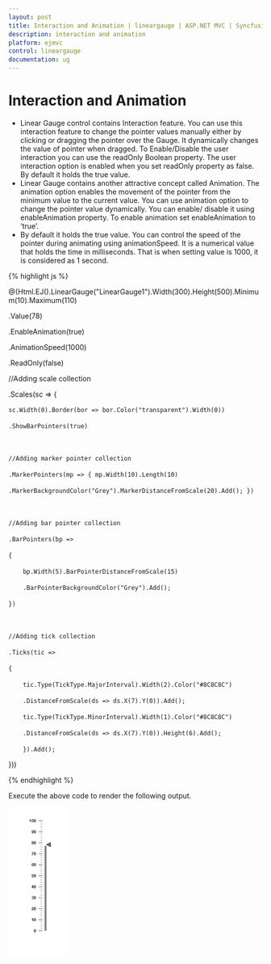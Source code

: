 ```yaml
---
layout: post
title: Interaction and Animation | lineargauge | ASP.NET MVC | Syncfusion
description: interaction and animation
platform: ejmvc
control: lineargauge
documentation: ug
---
```


# Interaction and Animation

* Linear Gauge control contains Interaction feature. You can use this interaction feature to change the pointer values manually either by clicking or dragging the pointer over the Gauge. It dynamically changes the value of pointer when dragged. To Enable/Disable the user interaction you can use the readOnly Boolean property. The user interaction option is enabled when you set readOnly property as false. By default it holds the true value.
* Linear Gauge contains another attractive concept called Animation. The animation option enables the movement of the pointer from the minimum value to the current value. You can use animation option to change the pointer value dynamically. You can enable/ disable it using enableAnimation property. To enable animation set enableAnimation to ‘true’. 
* By default it holds the true value. You can control the speed of the pointer during animating using animationSpeed. It is a numerical value that holds the time in milliseconds. That is when setting value is 1000, it is considered as 1 second.



{% highlight js %}

@(Html.EJ().LinearGauge("LinearGauge1").Width(300).Height(500).Minimum(10).Maximum(110)

.Value(78)

.EnableAnimation(true)

.AnimationSpeed(1000)

.ReadOnly(false)



//Adding scale collection

.Scales(sc => {

    sc.Width(0).Border(bor => bor.Color("transparent").Width(0))

    .ShowBarPointers(true)



    //Adding marker pointer collection

    .MarkerPointers(mp => { mp.Width(10).Length(10)

    .MarkerBackgroundColor("Grey").MarkerDistanceFromScale(20).Add(); })



    //Adding bar pointer collection

    .BarPointers(bp =>

    {

        bp.Width(5).BarPointerDistanceFromScale(15)

        .BarPointerBackgroundColor("Grey").Add();

    })



    //Adding tick collection

    .Ticks(tic =>

    {

        tic.Type(TickType.MajorInterval).Width(2).Color("#8C8C8C")

        .DistanceFromScale(ds => ds.X(7).Y(0)).Add();

        tic.Type(TickType.MinorInterval).Width(1).Color("#8C8C8C")

        .DistanceFromScale(ds => ds.X(7).Y(0)).Height(6).Add();

        }).Add();

}))

{% endhighlight %}

Execute the above code to render the following output.

![](Interaction-and-Animation_images/Interaction-and-Animation_img1.png)



